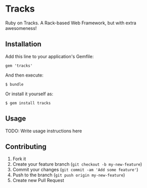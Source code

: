 # Tracks

Ruby on Tracks. A Rack-based Web Framework, but with extra awesomeness!

## Installation

Add this line to your application's Gemfile:

    gem 'tracks'

And then execute:

    $ bundle

Or install it yourself as:

    $ gem install tracks

## Usage

TODO: Write usage instructions here

## Contributing

1. Fork it
2. Create your feature branch (`git checkout -b my-new-feature`)
3. Commit your changes (`git commit -am 'Add some feature'`)
4. Push to the branch (`git push origin my-new-feature`)
5. Create new Pull Request
